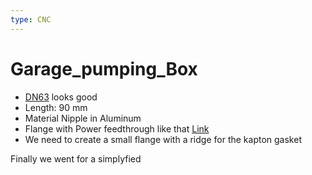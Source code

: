 ```yaml
---
type: CNC
---
```


# Garage_pumping_Box


- [DN63](https://www.pfeiffer-vacuum.com/en/products/chambers-components/components/cf/cf-piping-components/10768/full-nipple-stainless-steel-304l-dn-63-cf) looks good
- Length: 90 mm
- Material Nipple in Aluminum
- Flange with Power feedthrough like that [Link](https://www.lesker.com/newweb/feedthroughs/feedthroughs_technicalnotes_power.cfm?pgid=0)
- We need to create a small flange with a ridge for the kapton gasket

Finally we went for a simplyfied 